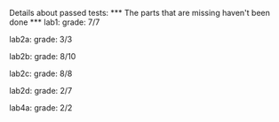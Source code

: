 Details about passed tests: 
*** The parts that are missing haven't been done ***
lab1:
grade: 7/7

lab2a:
grade: 3/3

lab2b:
grade: 8/10

lab2c:
grade: 8/8

lab2d:
grade: 2/7

lab4a:
grade: 2/2
